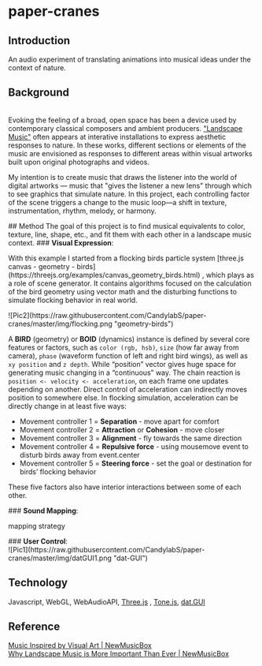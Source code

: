 # paper-cranes
## Introduction
An audio experiment of translating animations into musical ideas under the context of nature.
## Background
</br>Evoking the feeling of a broad, open space has been a device used by contemporary classical composers and ambient producers. ["Landscape Music"](http://landscapemusic.org/) often appears at interative installations to express aesthetic responses to nature. In these works, different sections or elements of the music are envisioned as responses to different areas within visual artworks built upon original photographs and videos.
<p>My intention is to create music that draws the listener into the world of digital artworks — music that "gives the listener a new lens" through which to see graphics that simulate nature. In this project, each controlling factor of the scene triggers a change to the music loop—a shift in texture, instrumentation, rhythm, melody, or harmony.</p>
## Method
The goal of this project is to find musical equivalents to color, texture, line, shape, etc., and fit them with each other in a landscape music context.
### <b>Visual Expression</b>:
<p>With this example I started from a flocking birds particle system  [three.js canvas - geometry - birds](https://threejs.org/examples/canvas_geometry_birds.html) , which plays as a role of scene generator. It contains algorithms focused on the calculation of the bird geometry using vector math and the disturbing functions to simulate flocking behavior in real world.</p>
<p>![Pic2](https://raw.githubusercontent.com/CandylabS/paper-cranes/master/img/flocking.png "geometry-birds")</p>
<p>A <b>BIRD</b> (geometry) or <b>BOID</b> (dynamics) instance is defined by several core features or factors, such as <code>color (rgb, hsb)</code>, <code>size</code> (how far away from camera), <code>phase</code> (waveform function of left and right bird wings), as well as <code>xy position</code> and <code>z depth</code>.
While “position” vector gives huge space for generating music changing in a “continuous” way. The chain reaction is <code>position <- velocity <- acceleration</code>, on each frame one updates depending on another. Direct control of acceleration can indirectly moves position to somewhere else. In flocking simulation, acceleration can be directly change in at least five ways: </p>
<ul>
<li>Movement controller 1 = <b>Separation</b> - move apart for comfort</li>
<li>Movement controller 2 = <b>Attraction</b> or <b>Cohesion</b> - move closer</li>
<li>Movement controller 3 = <b>Alignment</b> - fly towards the same direction</li>
<li>Movement controller 4 = <b>Repulsive force</b>  - using mousemove event to disturb birds away from event.center</li>
<li>Movement controller 5 = <b>Steering force</b> - set the goal or destination for birds’ flocking behavior</li>
</ul>
<p>These five factors also have interior interactions between some of each other.</p>
### <b>Sound Mapping</b>:
<p>mapping strategy</p>
### <b>User Control</b>:
</br>![Pic1](https://raw.githubusercontent.com/CandylabS/paper-cranes/master/img/datGUI1.png "dat-GUI")

## Technology
Javascript, WebGL, WebAudioAPI,  [Three.js](https://threejs.org/) , [Tone.js](https://github.com/Tonejs/Tone.js), [dat.GUI](https://github.com/dataarts/dat.gui)

## Reference
[Music Inspired by Visual Art | NewMusicBox](http://www.newmusicbox.org/articles/music-inspired-by-visual-art/)
</br>[Why Landscape Music is More Important Than Ever | NewMusicBox](http://www.newmusicbox.org/articles/why-landscape-music-is-more-important-than-ever/)
